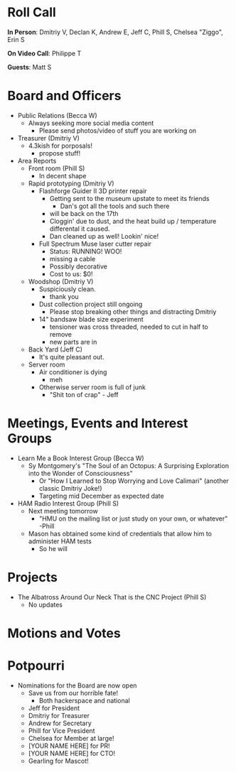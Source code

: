 Roll Call
=========
**In Person**:  Dmitriy V, Declan K, Andrew E, Jeff C, Phill S, Chelsea "Ziggo", Erin S

**On Video Call**:  Philippe T

**Guests**: Matt S 

Board and Officers
==================
- Public Relations (Becca W)
  - Always seeking more social media content
    - Please send photos/video of stuff you are working on
- Treasurer (Dmitriy V)
  - 4.3kish for porposals!
    - propose stuff!
- Area Reports
  - Front room (Phill S)
    - In decent shape
  - Rapid prototyping (Dmitriy V)
    - Flashforge Guider II 3D printer repair
      - Getting sent to the museum upstate to meet its friends
        - Dan's got all the tools and such there
      - will be back on the 17th
      - Cloggin' due to dust, and the heat build up / temperature differental it caused. 
      - Dan cleaned up as well! Lookin' nice!
    - Full Spectrum Muse laser cutter repair
      - Status: RUNNING! WOO!
       - missing a cable
        - Possibly decorative
      - Cost to us: $0!
  - Woodshop (Dmitriy V)
    - Suspiciously clean. 
      - thank you 
    - Dust collection project still ongoing
      - Please stop breaking other things and distracting Dmitriy
    - 14" bandsaw blade size experiment
      - tensioner was cross threaded, needed to cut in half to remove
      - new parts are in
  - Back Yard (Jeff C)
    - It's quite pleasant out.
  - Server room
    - Air conditioner is dying
      - meh
    - Otherwise server room is full of junk
      - "Shit ton of crap" - Jeff
  
Meetings, Events and Interest Groups
====================================
- Learn Me a Book Interest Group (Becca W)
  - Sy Montgomery's "The Soul of an Octopus: A Surprising Exploration into the Wonder of Consciousness"
    - Or "How I Learned to Stop Worrying and Love Calimari" (another classic Dmitriy Joke!)
    - Targeting mid December as expected date
- HAM Radio Interest Group (Phill S)
  - Next meeting tomorrow
    - "HMU on the mailing list or just study on your own, or whatever" -Phill
  - Mason has obtained some kind of credentials that allow him to administer HAM tests
    - So he will

Projects
========
- The Albatross Around Our Neck That is the CNC Project (Phill S)
  - No updates

Motions and Votes
=================

Potpourri
=========
- Nominations for the Board are now open
  - Save us from our horrible fate!
    - Both hackerspace and national
  - Jeff for President
  - Dmitriy for Treasurer
  - Andrew for Secretary
  - Phill for Vice President
  - Chelsea for Member at large!
  - [YOUR NAME HERE] for PR!
  - [YOUR NAME HERE] for CTO!
  - Gearling for Mascot!
